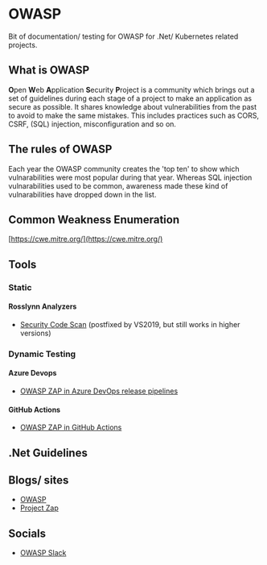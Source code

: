 # OWASP
Bit of documentation/ testing for OWASP for .Net/ Kubernetes related projects.

## What is OWASP

**O**pen **W**eb **A**pplication **S**ecurity **P**roject is a community which brings out a set of guidelines during each stage of a project to make an application as secure as possible. It shares knowledge about vulnerabilities from the past to avoid to make the same mistakes. This includes practices such as CORS, CSRF, (SQL) injection, misconfiguration and so on. 

## The rules of OWASP

Each year the OWASP community creates the 'top ten' to show which vulnarabilities were most popular during that year. Whereas SQL injection vulnarabilities used to be common, awareness made these kind of vulnarabilities have dropped down in the list. 

## **C**ommon **W**eakness **E**numeration

[https://cwe.mitre.org/](https://cwe.mitre.org/)

## Tools

### Static

#### Rosslynn Analyzers

 - [Security Code Scan](https://www.nuget.org/packages/SecurityCodeScan.VS2019/) (postfixed by VS2019, but still works in higher versions)

### Dynamic Testing

#### Azure Devops

- [OWASP ZAP in Azure DevOps release pipelines](https://devblogs.microsoft.com/premier-developer/azure-devops-pipelines-leveraging-owasp-zap-in-the-release-pipeline/)

#### GitHub Actions

- [OWASP ZAP in GitHub Actions](https://github.com/marketplace/actions/owasp-zap-full-scan)

## .Net Guidelines



## Blogs/ sites

- [OWASP](https://owasp.org/)
- [Project Zap](https://www.zaproxy.org/blog/)

## Socials

- [OWASP Slack](https://owasp.org/slack/invite)
